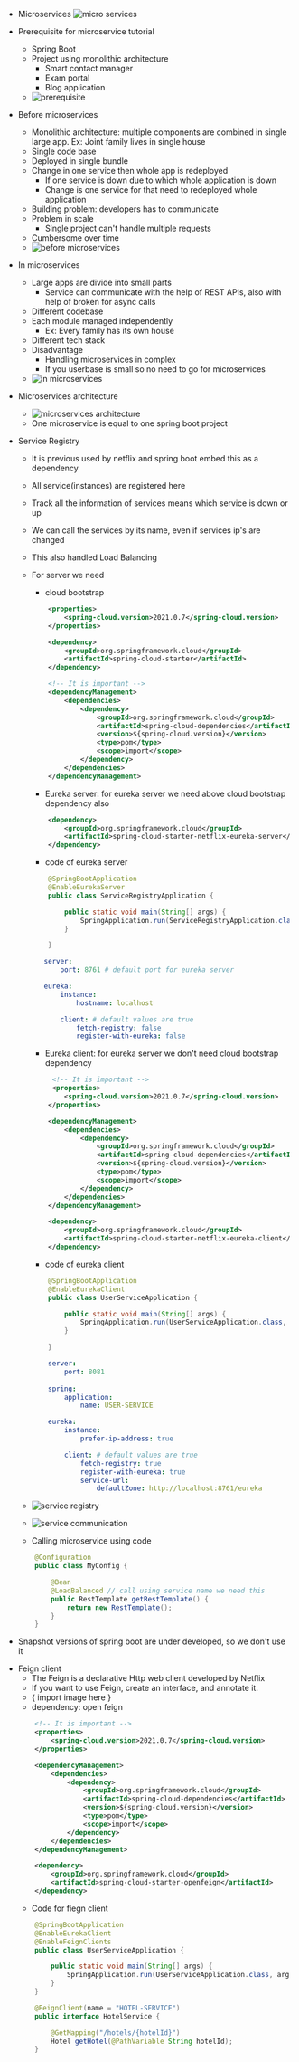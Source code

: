 - Microservices
    ![micro services](./images/Screenshot%20(89).png)

- Prerequisite for microservice tutorial
    - Spring Boot
    - Project using monolithic architecture
        - Smart contact manager
        - Exam portal
        - Blog application
    - ![prerequisite](./images/Screenshot%20(90).png)


- Before microservices
    - Monolithic architecture: multiple components are combined in single large app. Ex: Joint family lives in single house
    - Single code base
    - Deployed in single bundle
    - Change in one service then whole app is redeployed
        - If one service is down due to which whole application is down
        - Change is one service for that need to redeployed whole application
    - Building problem: developers has to communicate
    - Problem in scale
        - Single project can't handle multiple requests
    - Cumbersome over time
    - ![before microservices](./images/Screenshot%20(91).png)

- In microservices
    - Large apps are divide into small parts
        - Service can communicate with the help of REST APIs, also with help of broken for async calls
    - Different codebase
    - Each module managed independently
        - Ex: Every family has its own house
    - Different tech stack
    - Disadvantage
        - Handling microservices in complex
        - If you userbase is small so no need to go for microservices
    - ![in microservices](./images/Screenshot%20(92).png)

- Microservices architecture
    - ![microservices architecture](./images/Screenshot%20(94).png)
    - One microservice is equal to one spring boot project

- Service Registry
    - It is previous used by netflix and spring boot embed this as a dependency
    - All service(instances) are registered here
    - Track all the information of services means which service is down or up
    - We can call the services by its name, even if services ip's are changed
    - This also handled Load Balancing
    - For server we need
        - cloud bootstrap
        ```xml
            <properties>
		        <spring-cloud.version>2021.0.7</spring-cloud.version>
	        </properties>

        	<dependency>
			    <groupId>org.springframework.cloud</groupId>
			    <artifactId>spring-cloud-starter</artifactId>
		    </dependency>

            <!-- It is important -->
            <dependencyManagement>
                <dependencies>
                    <dependency>
                        <groupId>org.springframework.cloud</groupId>
                        <artifactId>spring-cloud-dependencies</artifactId>
                        <version>${spring-cloud.version}</version>
                        <type>pom</type>
                        <scope>import</scope>
                    </dependency>
                </dependencies>
	        </dependencyManagement>
        ```
        
        - Eureka server: for eureka server we need above cloud bootstrap dependency also
        ```xml
        	<dependency>
			    <groupId>org.springframework.cloud</groupId>
			    <artifactId>spring-cloud-starter-netflix-eureka-server</artifactId>
		    </dependency>
        ```
        - code of eureka server 
        ```java
            @SpringBootApplication
            @EnableEurekaServer
            public class ServiceRegistryApplication {

                public static void main(String[] args) {
                    SpringApplication.run(ServiceRegistryApplication.class, args);
                }

            }
        ```
         ```yml
            server:
                port: 8761 # default port for eureka server

            eureka:
                instance:
                    hostname: localhost

                client: # default values are true
                    fetch-registry: false
                    register-with-eureka: false
        ```

        - Eureka client:  for eureka server we don't need cloud bootstrap dependency
        ```xml
             <!-- It is important -->
             <properties>
		        <spring-cloud.version>2021.0.7</spring-cloud.version>
	        </properties>

            <dependencyManagement>
                <dependencies>
                    <dependency>
                        <groupId>org.springframework.cloud</groupId>
                        <artifactId>spring-cloud-dependencies</artifactId>
                        <version>${spring-cloud.version}</version>
                        <type>pom</type>
                        <scope>import</scope>
                    </dependency>
                </dependencies>
	        </dependencyManagement>

            <dependency>
                <groupId>org.springframework.cloud</groupId>
                <artifactId>spring-cloud-starter-netflix-eureka-client</artifactId>
            </dependency>
        ```
        - code of eureka client 
        ```java
            @SpringBootApplication
            @EnableEurekaClient
            public class UserServiceApplication {

                public static void main(String[] args) {
                    SpringApplication.run(UserServiceApplication.class, args);
                }

            }
        ```
        ```yml
            server:
                port: 8081
            
            spring:
                application:
                    name: USER-SERVICE

            eureka:
                instance:
                    prefer-ip-address: true

                client: # default values are true
                    fetch-registry: true
                    register-with-eureka: true
                    service-url:
                        defaultZone: http://localhost:8761/eureka
        ```
    - ![service registry](./images/Screenshot%20(97).png)
    - ![service communication](./images/Screenshot%20(98).png)
    - Calling microservice using code
    ```java
        @Configuration
        public class MyConfig {

            @Bean
            @LoadBalanced // call using service name we need this
            public RestTemplate getRestTemplate() {
                return new RestTemplate();
            }
        }
    ```

* Snapshot versions of spring boot are under developed, so we don't use it

- Feign client
    - The Feign is a declarative Http web client developed by Netflix
    - If you want to use Feign, create an interface, and annotate it.
    - { import image here }
    - dependency: open feign
    ```xml
        <!-- It is important -->
        <properties>
            <spring-cloud.version>2021.0.7</spring-cloud.version>
        </properties>

        <dependencyManagement>
            <dependencies>
                <dependency>
                    <groupId>org.springframework.cloud</groupId>
                    <artifactId>spring-cloud-dependencies</artifactId>
                    <version>${spring-cloud.version}</version>
                    <type>pom</type>
                    <scope>import</scope>
                </dependency>
            </dependencies>
        </dependencyManagement>

        <dependency>
            <groupId>org.springframework.cloud</groupId>
            <artifactId>spring-cloud-starter-openfeign</artifactId>
        </dependency>
    ```
    - Code for fiegn client
    ```java
        @SpringBootApplication
        @EnableEurekaClient
        @EnableFeignClients
        public class UserServiceApplication {

            public static void main(String[] args) {
                SpringApplication.run(UserServiceApplication.class, args);
            }
        }

        @FeignClient(name = "HOTEL-SERVICE")
        public interface HotelService {

            @GetMapping("/hotels/{hotelId}")
            Hotel getHotel(@PathVariable String hotelId);
        }
    ```